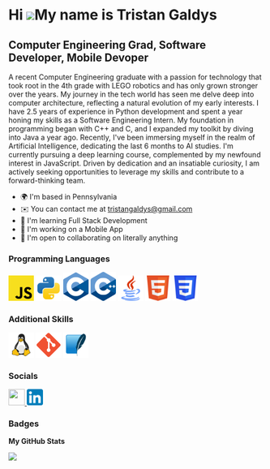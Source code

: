 Hi ![](https://user-images.githubusercontent.com/18350557/176309783-0785949b-9127-417c-8b55-ab5a4333674e.gif)My name is Tristan Galdys
======================================================================================================================================

Computer Engineering Grad, Software Developer, Mobile Devoper
-------------------------------------------

A recent Computer Engineering graduate with a passion for technology that took root in the 4th grade with LEGO robotics and has only grown stronger over the years. My journey in the tech world has seen me delve deep into computer architecture, reflecting a natural evolution of my early interests. I have 2.5 years of experience in Python development and spent a year honing my skills as a Software Engineering Intern. My foundation in programming began with C++ and C, and I expanded my toolkit by diving into Java a year ago. Recently, I've been immersing myself in the realm of Artificial Intelligence, dedicating the last 6 months to AI studies. I'm currently pursuing a deep learning course, complemented by my newfound interest in JavaScript. Driven by dedication and an insatiable curiosity, I am actively seeking opportunities to leverage my skills and contribute to a forward-thinking team.

*   🌍  I'm based in Pennsylvania
*   ✉️  You can contact me at [tristangaldys@gmail.com](mailto:tristangaldys@gmail.com)
*   🧠  I'm learning Full Stack Development
*   💼  I'm working on a Mobile App
*   🤝  I'm open to collaborating on literally anything                 

### Programming Languages 
<p align="left">
    <img src="logos\JavaScript.svg" alt="JavaScript" width="50"/>
    <img src="logos\python-svgrepo-com.svg" alt="Python" width="50"/>
    <img src="logos\C_Programming_Language.svg" alt="C" width="50"/>
    <img src="logos\ISO_C++_Logo.svg" alt="C++" width="50"/>
    <img src="logos\java-svgrepo-com.svg" alt="Java" width="50"/>
    <img src="logos\HTML5.svg" alt="HTML" width="50"/>
    <img src="logos\CSS3.svg" alt="CSS" width="50"/>
</p>
          
### Additional Skills 
<p align="left">
    <img src="logos\linux-svgrepo-com.svg" alt="Linux" width="50"/>
    <img src="logos\Git_icon.svg" alt="GIT" width="50"/>
    <img src="logos\SQLite.svg" alt="SQL" height="50"/>
</p>
                    

### Socials
                  
<p align="left"> <a href="https://www.github.com/TristanGaldys" target="_blank" rel="noreferrer"> <picture> <source media="(prefers-color-scheme: dark)" srcset="https://raw.githubusercontent.com/danielcranney/readme-generator/main/public/icons/socials/github-dark.svg" /> <source media="(prefers-color-scheme: light)" srcset="https://raw.githubusercontent.com/danielcranney/readme-generator/main/public/icons/socials/github.svg" /> <img src="https://raw.githubusercontent.com/danielcranney/readme-generator/main/public/icons/socials/github.svg" width="32" height="32" /> </picture> </a> 
<a href="https://www.linkedin.com/in/tristangaldys"> 
    <img src="logos\LinkedIn_icon.svg" alt="Alt text" width="32"/>
</a></p>

### Badges

<b>My GitHub Stats</b>

<a href="http://www.github.com/TristanGaldys"><img src="https://github-readme-streak-stats.herokuapp.com/?user=TristanGaldys&stroke=0891b2&background=27272a&ring=3382ed&fire=3382ed&currStreakNum=0891b2&currStreakLabel=3382ed&sideNums=0891b2&sideLabels=0891b2&dates=0891b2&hide_border=true" /></a>
